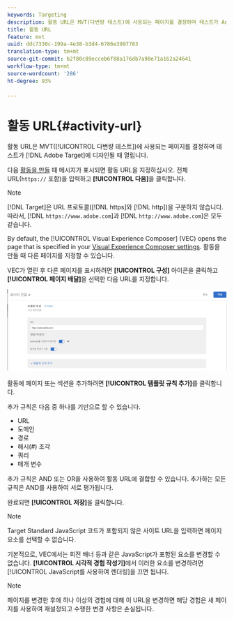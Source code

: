 ```yaml
---
keywords: Targeting
description: 활동 URL은 MVT(다변량 테스트)에 사용되는 페이지를 결정하며 테스트가 Adobe Target에 디자인될 때 열립니다.
title: 활동 URL
feature: mvt
uuid: ddc7330c-199a-4e38-b3d4-6786e3997783
translation-type: tm+mt
source-git-commit: b2f80c89ecceb6f88a176db7a90e71a162a24641
workflow-type: tm+mt
source-wordcount: '286'
ht-degree: 93%

---
```



# 활동 URL{#activity-url}

활동 URL은 MVT([!UICONTROL 다변량 테스트])에 사용되는 페이지를 결정하며 테스트가 [!DNL Adobe Target]에 디자인될 때 열립니다.

다음 [활동을 만들](/help/c-activities/c-multivariate-testing/t-create-multivariate-test/create-multivariate-test.md) 때 메시지가 표시되면 활동 URL을 지정하십시오. 전체 URL(`https://` 포함)을 입력하고 **[!UICONTROL 다음]**&#x200B;을 클릭합니다.

>[!NOTE]
>
>[!DNL Target]은 URL 프로토콜([!DNL https]와 [!DNL http])을 구분하지 않습니다. 따라서, [!DNL `https://www.adobe.com`]과 [!DNL `http://www.adobe.com`]은 모두 같습니다.

By default, the [!UICONTROL Visual Experience Composer] (VEC) opens the page that is specified in your [Visual Experience Composer settings](/help/administrating-target/visual-experience-composer-set-up.md). 활동을 만들 때 다른 페이지를 지정할 수 있습니다.

VEC가 열린 후 다른 페이지를 표시하려면 **[!UICONTROL 구성]** 아이콘을 클릭하고 **[!UICONTROL 페이지 배달]**&#x200B;을 선택한 다음 URL를 지정합니다.

![페이지 전달 대화 상자](/help/c-activities/c-multivariate-testing/t-create-multivariate-test/assets/url-config.png)

활동에 페이지 또는 섹션을 추가하려면 **[!UICONTROL 템플릿 규칙 추가]**&#x200B;를 클릭합니다.

추가 규칙은 다음 중 하나를 기반으로 할 수 있습니다.

* URL
* 도메인
* 경로
* 해시(#) 조각
* 쿼리
* 매개 변수

추가 규칙은 AND 또는 OR을 사용하여 활동 URL에 결합할 수 있습니다. 추가하는 모든 규칙은 AND를 사용하여 서로 평가됩니다.

완료되면 **[!UICONTROL 저장]**&#x200B;을 클릭합니다.

>[!NOTE]
>
>Target Standard JavaScript 코드가 포함되지 않은 사이트 URL을 입력하면 페이지 요소를 선택할 수 없습니다.

기본적으로, VEC에서는 회전 배너 등과 같은 JavaScript가 포함된 요소를 변경할 수 없습니다. **[!UICONTROL 시각적 경험 작성기]**&#x200B;에서 이러한 요소를 변경하려면 [!UICONTROL JavaScript를 사용하여 렌더링]을 끄면 됩니다.

>[!NOTE]
>
>페이지를 변경한 후에 하나 이상의 경험에 대해 이 URL을 변경하면 해당 경험은 새 페이지를 사용하여 재설정되고 수행한 변경 사항은 손실됩니다.